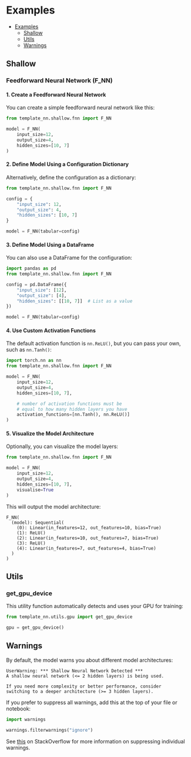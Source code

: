 # Examples

- [Examples](#shallow)
    - [Shallow](#shallow)
    - [Utils](#utils)
    - [Warnings](#warnings)

## Shallow

### Feedforward Neural Network (F_NN)

#### 1. Create a Feedforward Neural Network

You can create a simple feedforward neural network like this:

```python
from template_nn.shallow.fnn import F_NN

model = F_NN(
    input_size=12,
    output_size=4,
    hidden_sizes=[10, 7]
)
```

#### 2. Define Model Using a Configuration Dictionary

Alternatively, define the configuration as a dictionary:

```python
from template_nn.shallow.fnn import F_NN

config = {
    "input_size": 12,
    "output_size": 4,
    "hidden_sizes": [10, 7]
}

model = F_NN(tabular=config)
```

#### 3. Define Model Using a DataFrame

You can also use a DataFrame for the configuration:

```python
import pandas as pd
from template_nn.shallow.fnn import F_NN

config = pd.DataFrame({
    "input_size": [12],
    "output_size": [4],
    "hidden_sizes": [[10, 7]]  # List as a value
})

model = F_NN(tabular=config)
```

#### 4. Use Custom Activation Functions

The default activation function is `nn.ReLU()`, but you can pass your own, such as `nn.Tanh()`:

```python
import torch.nn as nn
from template_nn.shallow.fnn import F_NN

model = F_NN(
    input_size=12,
    output_size=4,
    hidden_sizes=[10, 7],

    # number of activation functions must be
    # equal to how many hidden layers you have
    activation_functions=[nn.Tanh(), nn.ReLU()]
)
```

#### 5. Visualize the Model Architecture

Optionally, you can visualize the model layers:

```python
from template_nn.shallow.fnn import F_NN

model = F_NN(
    input_size=12,
    output_size=4,
    hidden_sizes=[10, 7],
    visualise=True
)
```

This will output the model architecture:

```console
F_NN(
  (model): Sequential(
    (0): Linear(in_features=12, out_features=10, bias=True)
    (1): ReLU()
    (2): Linear(in_features=10, out_features=7, bias=True)
    (3): ReLU()
    (4): Linear(in_features=7, out_features=4, bias=True)
  )
)
```

## Utils

### get_gpu_device

This utility function automatically detects and uses your GPU for training:

```python
from template_nn.utils.gpu import get_gpu_device

gpu = get_gpu_device()
```

## Warnings

By default, the model warns you about different model architectures:

```console
UserWarning: *** Shallow Neural Network Detected ***
A shallow neural network (<= 2 hidden layers) is being used.

If you need more complexity or better performance, consider
switching to a deeper architecture (>= 3 hidden layers).
```

If you prefer to suppress all warnings, add this at the top of your file or notebook:

```python
import warnings

warnings.filterwarnings("ignore")
```

See [this](https://stackoverflow.com/questions/14463277/how-to-disable-python-warnings) on StackOverflow for more
information on suppressing individual warnings.
